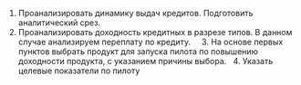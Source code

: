   1. Проанализировать динамику выдач кредитов. Подготовить аналитический срез.  
  2. Проанализировать доходность кредитных в разрезе типов. В данном случае анализируем переплату по кредиту.    
  3. На основе первых пунктов выбрать продукт для запуска пилота по повышению доходности продукта, с указанием причины выбора.  
  4. Указать целевые показатели по пилоту 
